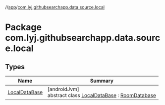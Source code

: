 //[app](../../index.md)/[com.lyj.githubsearchapp.data.source.local](index.md)

# Package com.lyj.githubsearchapp.data.source.local

## Types

| Name | Summary |
|---|---|
| [LocalDataBase](-local-data-base/index.md) | [androidJvm]<br>abstract class [LocalDataBase](-local-data-base/index.md) : [RoomDatabase](https://developer.android.com/reference/kotlin/androidx/room/RoomDatabase.html) |
